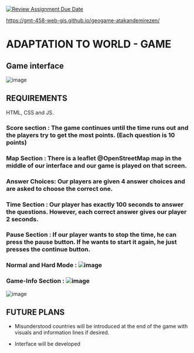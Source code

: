 [![Review Assignment Due Date](https://classroom.github.com/assets/deadline-readme-button-22041afd0340ce965d47ae6ef1cefeee28c7c493a6346c4f15d667ab976d596c.svg)](https://classroom.github.com/a/ATV5e7Id)

https://gmt-458-web-gis.github.io/geogame-atakandemirezen/

# ADAPTATION TO WORLD - GAME

## Game interface
![image](https://github.com/user-attachments/assets/2c8c96ec-1387-475e-82c6-a4c27a17a8dd)





## REQUIREMENTS
HTML, CSS and JS.

### Score section :  The game continues until the time runs out and the players try to get the most points. (Each question is 10 points)
### Map Section :  There is a leaflet @OpenStreetMap map in the middle of our interface and our game is played on that screen.
### Answer Choices: Our players are given 4 answer choices and are asked to choose the correct one.
### Time Section  : Our player has exactly 100 seconds to answer the questions. However, each correct answer gives our player 2 seconds.
### Pause Section : If our player wants to stop the time, he can press the pause button. If he wants to start it again, he just presses the continue button.
### Normal and Hard Mode : ![image](https://github.com/user-attachments/assets/ba37be97-035a-4ab6-9b46-31fdd040f3a1)
### Game-Info Section : ![image](https://github.com/user-attachments/assets/ea688f9e-a31a-4b78-b33e-adf2124fde62)

![image](https://github.com/user-attachments/assets/f787f0d6-ede1-4e38-93b6-5ee5d4eed1df)




## FUTURE PLANS

* Misunderstood countries will be introduced at the end of the game with visuals and information lines if desired.

* Interface will be developed

